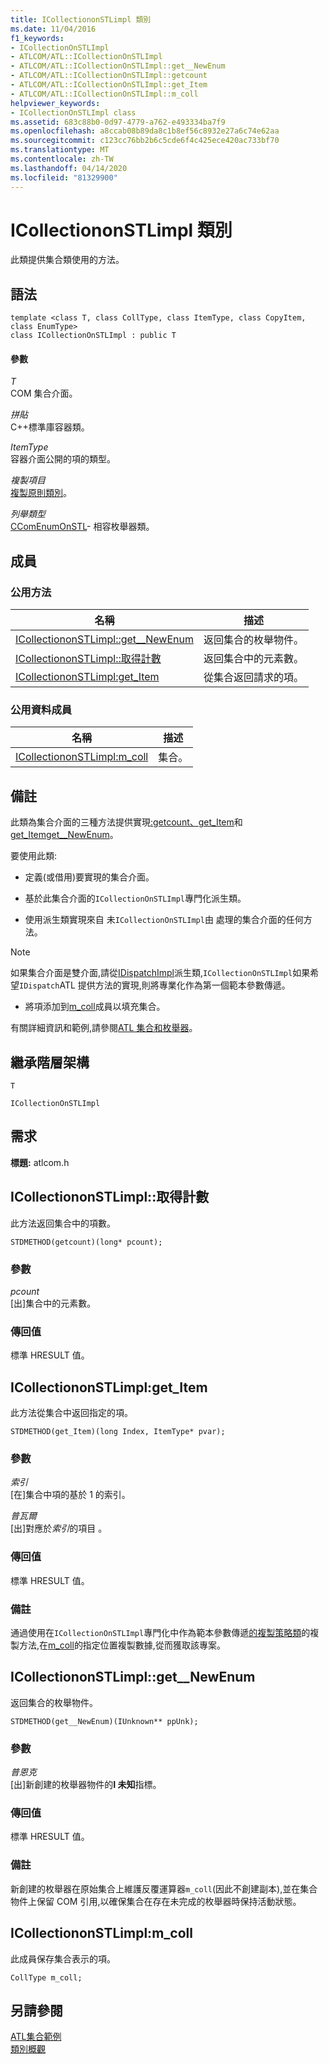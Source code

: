 ```yaml
---
title: ICollectiononSTLimpl 類別
ms.date: 11/04/2016
f1_keywords:
- ICollectionOnSTLImpl
- ATLCOM/ATL::ICollectionOnSTLImpl
- ATLCOM/ATL::ICollectionOnSTLImpl::get__NewEnum
- ATLCOM/ATL::ICollectionOnSTLImpl::getcount
- ATLCOM/ATL::ICollectionOnSTLImpl::get_Item
- ATLCOM/ATL::ICollectionOnSTLImpl::m_coll
helpviewer_keywords:
- ICollectionOnSTLImpl class
ms.assetid: 683c88b0-0d97-4779-a762-e493334ba7f9
ms.openlocfilehash: a8ccab08b89da8c1b8ef56c8932e27a6c74e62aa
ms.sourcegitcommit: c123cc76bb2b6c5cde6f4c425ece420ac733bf70
ms.translationtype: MT
ms.contentlocale: zh-TW
ms.lasthandoff: 04/14/2020
ms.locfileid: "81329900"
---
```

# <a name="icollectiononstlimpl-class"></a>ICollectiononSTLimpl 類別

此類提供集合類使用的方法。

## <a name="syntax"></a>語法

```
template <class T, class CollType, class ItemType, class CopyItem, class EnumType>
class ICollectionOnSTLImpl : public T
```

#### <a name="parameters"></a>參數

*T*<br/>
COM 集合介面。

*拼貼*<br/>
C++標準庫容器類。

*ItemType*<br/>
容器介面公開的項的類型。

*複製項目*<br/>
[複製原則類別](../../atl/atl-copy-policy-classes.md)。

*列舉類型*<br/>
[CComEnumOnSTL](../../atl/reference/ccomenumonstl-class.md)- 相容枚舉器類。

## <a name="members"></a>成員

### <a name="public-methods"></a>公用方法

|名稱|描述|
|----------|-----------------|
|[ICollectiononSTLimpl::get__NewEnum](#newenum)|返回集合的枚舉物件。|
|[ICollectiononSTLimpl::取得計數](#get_count)|返回集合中的元素數。|
|[ICollectiononSTLimpl:get_Item](#get_item)|從集合返回請求的項。|

### <a name="public-data-members"></a>公用資料成員

|名稱|描述|
|----------|-----------------|
|[ICollectiononSTLimpl:m_coll](#m_coll)|集合。|

## <a name="remarks"></a>備註

此類為集合介面的三種方法提供實現[:getcount、get_Item](#get_count)和[get_Item](#get_item)[get__NewEnum](#newenum)。

要使用此類:

- 定義(或借用)要實現的集合介面。

- 基於此集合介面的`ICollectionOnSTLImpl`專門化派生類。

- 使用派生類實現來自 未`ICollectionOnSTLImpl`由 處理的集合介面的任何方法。

> [!NOTE]
> 如果集合介面是雙介面,請從[IDispatchImpl](../../atl/reference/idispatchimpl-class.md)派生類,`ICollectionOnSTLImpl`如果希望`IDispatch`ATL 提供方法的實現,則將專業化作為第一個範本參數傳遞。

- 將項添加到[m_coll](#m_coll)成員以填充集合。

有關詳細資訊和範例,請參閱[ATL 集合和枚舉器](../../atl/atl-collections-and-enumerators.md)。

## <a name="inheritance-hierarchy"></a>繼承階層架構

`T`

`ICollectionOnSTLImpl`

## <a name="requirements"></a>需求

**標題:** atlcom.h

## <a name="icollectiononstlimplgetcount"></a><a name="get_count"></a>ICollectiononSTLimpl::取得計數

此方法返回集合中的項數。

```
STDMETHOD(getcount)(long* pcount);
```

### <a name="parameters"></a>參數

*pcount*<br/>
[出]集合中的元素數。

### <a name="return-value"></a>傳回值

標準 HRESULT 值。

## <a name="icollectiononstlimplget_item"></a><a name="get_item"></a>ICollectiononSTLimpl:get_Item

此方法從集合中返回指定的項。

```
STDMETHOD(get_Item)(long Index, ItemType* pvar);
```

### <a name="parameters"></a>參數

*索引*<br/>
[在]集合中項的基於 1 的索引。

*普瓦爾*<br/>
[出]對應於*索引*的項目 。

### <a name="return-value"></a>傳回值

標準 HRESULT 值。

### <a name="remarks"></a>備註

通過使用在`ICollectionOnSTLImpl`專門化中作為範本參數傳遞[的複製策略類](../../atl/atl-copy-policy-classes.md)的複製方法,在[m_coll](#m_coll)的指定位置複製數據,從而獲取該專案。

## <a name="icollectiononstlimplget__newenum"></a><a name="newenum"></a>ICollectiononSTLimpl::get__NewEnum

返回集合的枚舉物件。

```
STDMETHOD(get__NewEnum)(IUnknown** ppUnk);
```

### <a name="parameters"></a>參數

*普恩克*<br/>
[出]新創建的枚舉器物件的**I 未知**指標。

### <a name="return-value"></a>傳回值

標準 HRESULT 值。

### <a name="remarks"></a>備註

新創建的枚舉器在原始集合上維護反覆運算器`m_coll`(因此不創建副本),並在集合物件上保留 COM 引用,以確保集合在存在未完成的枚舉器時保持活動狀態。

## <a name="icollectiononstlimplm_coll"></a><a name="m_coll"></a>ICollectiononSTLimpl:m_coll

此成員保存集合表示的項。

```
CollType m_coll;
```

## <a name="see-also"></a>另請參閱

[ATL集合範例](../../overview/visual-cpp-samples.md)<br/>
[類別概觀](../../atl/atl-class-overview.md)
